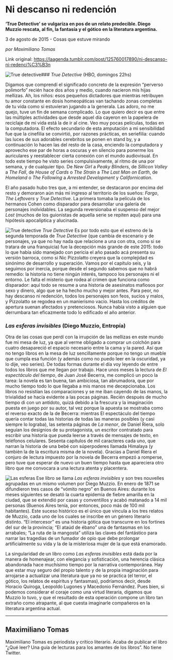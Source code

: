 # Ni descanso ni redención

**‘True Detective’ se vulgariza en pos de un relato predecible. Diego Muzzio rescata, al fin, la fantasía y el gótico en la literatura argentina.**

3 de agosto de 2015 - Cosas que estuve mirando

_por Maximiliano Tomas_

Link original: https://laagenda.tumblr.com/post/125760017890/ni-descanso-ni-redenci%C3%B3n

![True detective](https://64.media.tumblr.com/6ae3f95e5539edf4056eaf1762f8c504/tumblr_inline_pk0icd6c421t6q87u_500.jpg)### *True Detective* (HBO, domingos 22hs)


Digamos
que comprendí
el
significado concreto de la expresión
“perverso polimorfo” recién
hace dos años
y medio, cuando nacieron mis hijas mellizas. Ah, los niños:
esos
pequeños
dictadores que
mientras retribuyen tu amor constante en dosis homeopáticas
van tachando zonas completas de tu vida como si estuvieran jugando a
la generala. Las adoro, no me quejo, tuve un fin de semana
complicado. Lo que quiero decir es que entre las múltiples
actividades que desde aquel día
cayeron en la papelera de reciclaje de mi vida está
la
de ir al cine. Veo muy pocas películas,
todas en la
computadora. El
efecto secundario de esta amputación
a mi sensibilidad fue que la cinefilia se convirtió,
por razones prácticas,
en seriefilia: cuando las luces de sus adorables cerebritos
se ponen
en stand by, y a continuación
lo hacen las del resto de la casa, enciendo la computadora y
aprovecho ese par de horas a oscuras y en silencio para
ponerme los
auriculares y reestablecer cierta conexión
con el mundo audiovisual. En todo este tiempo he visto series
compulsivamente, al ritmo de una por semana, y de cualquier tipo. De
*New Girl* a
*Peaky Blinders*, de *Sillicon Valley* a *The Fall*, de
*House of Cards* o
*The Strain* a *The Last Man on Earth*,
de *Homeland* o *The Following* a *Arrested Development* y *Californication*.


El
año
pasado hubo tres que, a mi entender, se destacaron por encima del
resto y demoraron aún
más
mi ingreso al territorio de los sueños:
*Fargo*, *The Leftovers* y *True Detective*. La primera tomaba la película
de los hermanos Cohen como disparador para desarrollar una galería
de personajes inolvidables. La segunda reversionaba el suspenso del
mejor *Lost* (muchos de los guionistas de aquella serie se repiten
aquí)
para una hipótesis
apocalíptica
y alucinada. 

![True detective](https://64.media.tumblr.com/beef9510f21a2f1240d94b9e3378199e/tumblr_inline_pk0icdmUJY1t6q87u_250.jpg) *True Detective* 
Es
por todo esto que el estreno de la segunda temporada de *True
Detective* (que cambia de escenario y de personajes, ya que no hay
nada que relacione a una con otra, como si se tratara de una
franquicia) fue la decepción
más
grande de este 2015: todo lo que había
sido manejado con pericia el año
pasado acá
presenta
su versión
barroca, como si Nic Pizzolatto creyera que la complejidad es
sinónimo
de desarrollo y superación.
Vamos por el capítulo
seis, y la seguimos por inercia, porque desde el segundo sabemos que
no habrá
remedio:
la historia no tiene ningún
interés,
tampoco los personajes ni el entorno. Le falta el misterio que rodea
al crimen que funciona como disparador: aquí
todo
se resume a una historia de asesinatos mafiosos por sexo y dinero,
algo que se ha hecho mucho y mejor antes. Para peor, no hay descanso
ni redención,
todos los personajes son feos, sucios y malos, y Pizzolatto se
regodea en un manierismo vacío.
Hasta los créditos
de apertura suenan afectados y pretenciosos. Nunca había
visto a alguien que derrumbara tan eficazmente todo lo edificado el
año
anterior.

### *Las esferas invisibles* (Diego Muzzio, Entropía)


Otra
de las cosas que perdí
con
la irrupción
de las mellizas en este mundo fue mi mesa de luz, ya que al verme
obligado a comprar un colchón
para cuatro desapareció
el
espacio necesario entre la cama y la pared. Así
que
no tengo libros en la mesa de luz sencillamente porque no tengo un
mueble que cumpla esa función
(y además
como no puedo leer en la oscuridad, ya lo dije, veo series). De todas
formas durante el día
voy leyendo de entre todos los libros que me llegan por trabajo. Hace
unos meses la lectura de *El espectáculo
del tiempo*, de Juan José
Becerra,
me complicó
un
poco la tarea: la novela es tan buena, tan ambiciosa, tan abrumadora,
que por mucho tiempo todo lo que llegaba a mis manos me decepcionaba.
Los libros no resistían
las comparaciones y se me iban cayendo de las manos, la trivialidad
se hacía
evidente a las pocas páginas.
Recién
después
de mucho tiempo di con un antídoto,
quizá
debido
a la frescura y la imaginación
puesta en juego por su autor, tal vez porque la apuesta se mostraba
como el reverso exacto de la de Becerra: mientras El espectáculo
del tiempo quería
contar todas las historias de todas las maneras posibles (y casi
siempre lo lograba), las setenta páginas
de *La menor*, de Daniel Riera, solo seguían
los designios de su protagonista, un escritor contratado para
escribir una historia que pueda leerse a través
de mensajes de texto, en teléfonos
celulares. Sesenta capítulos
de mil caracteres cada uno, que narran la historia de una bebé
con
súperpoderes
llamada Himalaya (y tambièn
la de la escritura misma de la novela). Gracias a Daniel Riera el
conjuro de lectura impuesto por la novela de Becerra empezó
a
romperse, pero tuve que esperar de nuevo un buen tiempo hasta que
apareciera otro libro que me convocara a una lectura atenta y
placentera.

![Las esferas](https://64.media.tumblr.com/5d95ce1ff2a209a2b3e1e560b25238f7/tumblr_inline_pk0icepj7J1t6q87u_250.jpg)
Ese
libro se llama *Las esferas invisibles* y son tres nouvelles agrupadas
en un mismo volumen por Diego Muzzio. En enero de 1871 se difundieron
tres casos de “vómito
negro”
en
Buenos Aires: durante los meses siguientes se desató
la cuarta epidemia de fiebre amarilla en la ciudad, que se extendió
por
casas y conventillos y acabó
matanado
a 14 mil personas (Buenos Aires tenía,
por entonces, poco más
de 100 mil habitantes).
Este suceso histórico
es el único
que vincula a los tres relatos de Muzzio, cada uno de los cuales se
inscribe en un género
literario distinto.
“El
intercesor”
es una historia gótica
que
transcurre en los fortines del sur de la provincia; “El
ataúd
de ébano”
una de fantasmas en los arrabales; “La
ruta de la mangosta”
utiliza
las claves del fantástico
para narrar las tragedias de un fumador de opio que debe prolongar
artificialmente su vida y la de la misteriosa mujer de la que está
enamorado.


La
singularidad de un libro como *Las esferas invisibles* está
dada
por la manera de homenajear, con elegancia y sofisticación,
una herencia clásica
abandonada hace muchísimo
tiempo por la narrativa contemporánea.
Hay que estar muy seguro del propio talento y de la propia
imaginación
para arrojarse a actualizar una literatura que ya no se practica (el
terror, el gótico,
los relatos de espíritus
y fantasmas), podríamos
decir, desde Horacio Quiroga, Leopoldo Lugones y Macedonio Fernández.
Pues bien, si podemos considerar el coraje como una virtud literaria,
digamos que Muzzio lo tuvo, y que el resultado de esta operación
compone un libro tan extraño
como atrapante, al que cuesta imaginarle compañeros
en la literatura argentina actual.

  




---

 Maximiliano Tomas
------------------

 Maximiliano Tomas es periodista y crítico literario. Acaba de publicar el libro “¿Qué leer? Una guía de lecturas para los amantes de los libros”. No tiene Twitter.


